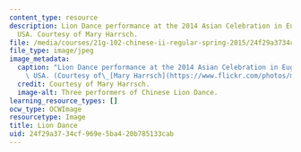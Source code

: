 ```yaml
---
content_type: resource
description: Lion Dance performance at the 2014 Asian Celebration in Eugene, Oregon,
  USA. Courtesy of Mary Harrsch.
file: /media/courses/21g-102-chinese-ii-regular-spring-2015/24f29a3734cf969e5ba420b785133cab_21g-102s15.jpg
file_type: image/jpeg
image_metadata:
  caption: "Lion Dance performance at the 2014 Asian Celebration in Eugene, Oregon,\
    \ USA. (Courtesy of\_[Mary Harrsch](https://www.flickr.com/photos/mharrsch/15603592924/).)"
  credit: Courtesy of Mary Harrsch.
  image-alt: Three performers of Chinese Lion Dance.
learning_resource_types: []
ocw_type: OCWImage
resourcetype: Image
title: Lion Dance
uid: 24f29a37-34cf-969e-5ba4-20b785133cab
---
```

